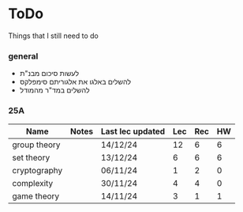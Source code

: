 # ToDo

Things that I still need to do

### general

 - לעשות סיכום מבנ"ת
 - להשלים באלגו את אלגוריתם סימפלקס
 - להשלים במד"ר מהמודל

### 25A

| Name | Notes | Last lec updated | Lec | Rec | HW |
|---|---|---|---|---|---|
| group theory | | 14/12/24 | 12 | 6 | 6 |
| set theory   | | 13/12/24 | 6 | 6 | 6 |
| cryptography | | 06/11/24 | 1 | 2 | 0 |
| complexity   | | 30/11/24 | 4 | 4 | 0 |
| game theory  | | 14/11/24 | 3 | 1 | 1 |
